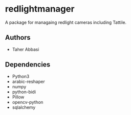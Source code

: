 # redlightmanager

A package for managaing redlight cameras including Tattile.

## Authors

- Taher Abbasi

## Dependencies

- Python3
- arabic-reshaper
- numpy
- python-bidi
- Pillow
- opencv-python
- sqlalchemy